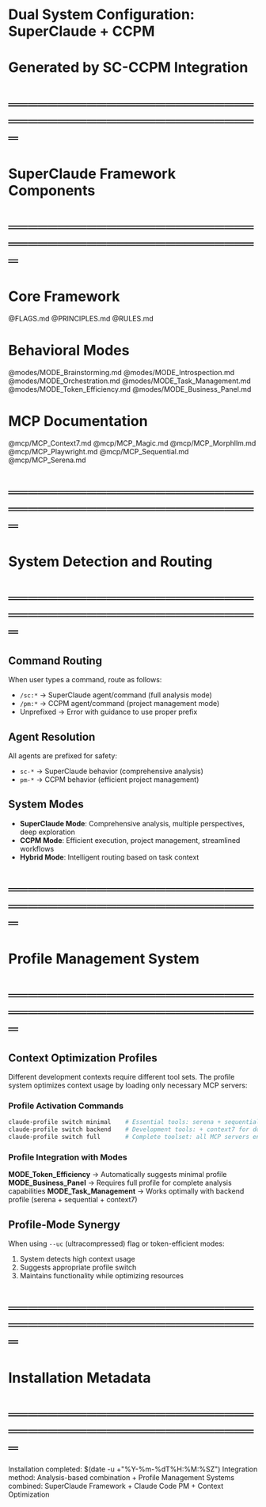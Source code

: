 # Dual System Configuration: SuperClaude + CCPM
# Generated by SC-CCPM Integration

# ═══════════════════════════════════════════════════
# SuperClaude Framework Components
# ═══════════════════════════════════════════════════

# Core Framework
@FLAGS.md
@PRINCIPLES.md
@RULES.md

# Behavioral Modes
@modes/MODE_Brainstorming.md
@modes/MODE_Introspection.md
@modes/MODE_Orchestration.md
@modes/MODE_Task_Management.md
@modes/MODE_Token_Efficiency.md
@modes/MODE_Business_Panel.md

# MCP Documentation
@mcp/MCP_Context7.md
@mcp/MCP_Magic.md
@mcp/MCP_Morphllm.md
@mcp/MCP_Playwright.md
@mcp/MCP_Sequential.md
@mcp/MCP_Serena.md

# ═══════════════════════════════════════════════════
# System Detection and Routing
# ═══════════════════════════════════════════════════

## Command Routing
When user types a command, route as follows:
- `/sc:*` → SuperClaude agent/command (full analysis mode)
- `/pm:*` → CCPM agent/command (project management mode)
- Unprefixed → Error with guidance to use proper prefix

## Agent Resolution
All agents are prefixed for safety:
- `sc-*` → SuperClaude behavior (comprehensive analysis)
- `pm-*` → CCPM behavior (efficient project management)

## System Modes
- **SuperClaude Mode**: Comprehensive analysis, multiple perspectives, deep exploration
- **CCPM Mode**: Efficient execution, project management, streamlined workflows
- **Hybrid Mode**: Intelligent routing based on task context

# ═══════════════════════════════════════════════════
# Profile Management System
# ═══════════════════════════════════════════════════

## Context Optimization Profiles

Different development contexts require different tool sets. The profile system optimizes context usage by loading only necessary MCP servers:

### Profile Activation Commands
```bash
claude-profile switch minimal    # Essential tools: serena + sequential-thinking (saves 38k tokens)
claude-profile switch backend    # Development tools: + context7 for documentation (saves 30k tokens)  
claude-profile switch full       # Complete toolset: all MCP servers enabled (baseline)
```

### Profile Integration with Modes

**MODE_Token_Efficiency** → Automatically suggests minimal profile
**MODE_Business_Panel** → Requires full profile for complete analysis capabilities
**MODE_Task_Management** → Works optimally with backend profile (serena + sequential + context7)

## Profile-Mode Synergy

When using `--uc` (ultracompressed) flag or token-efficient modes:
1. System detects high context usage
2. Suggests appropriate profile switch
3. Maintains functionality while optimizing resources

# ═══════════════════════════════════════════════════
# Installation Metadata
# ═══════════════════════════════════════════════════

Installation completed: $(date -u +"%Y-%m-%dT%H:%M:%SZ")
Integration method: Analysis-based combination + Profile Management
Systems combined: SuperClaude Framework + Claude Code PM + Context Optimization
